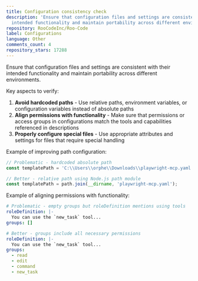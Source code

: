 ```yaml
---
title: Configuration consistency check
description: 'Ensure that configuration files and settings are consistent with their
  intended functionality and maintain portability across different environments. '
repository: RooCodeInc/Roo-Code
label: Configurations
language: Other
comments_count: 4
repository_stars: 17288
---
```


Ensure that configuration files and settings are consistent with their intended functionality and maintain portability across different environments. 

Key aspects to verify:
1. **Avoid hardcoded paths** - Use relative paths, environment variables, or configuration variables instead of absolute paths
2. **Align permissions with functionality** - Make sure that permissions or access groups in configurations match the tools and capabilities referenced in descriptions
3. **Properly configure special files** - Use appropriate attributes and settings for files that require special handling

Example of improving path configuration:
```javascript
// Problematic - hardcoded absolute path
const templatePath = 'C:\\Users\\orphe\\Downloads\\playwright-mcp.yaml';

// Better - relative path using Node.js path module
const templatePath = path.join(__dirname, 'playwright-mcp.yaml');
```

Example of aligning permissions with functionality:
```yaml
# Problematic - empty groups but roleDefinition mentions using tools
roleDefinition: |-
  You can use the `new_task` tool...
groups: []

# Better - groups include all necessary permissions
roleDefinition: |-
  You can use the `new_task` tool...
groups:
  - read
  - edit
  - command
  - new_task
```